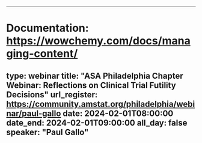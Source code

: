 
---
# Documentation: https://wowchemy.com/docs/managing-content/
type: webinar
title: "ASA Philadelphia Chapter Webinar: Reflections on Clinical Trial Futility Decisions"
url_register: https://community.amstat.org/philadelphia/webinar/paul-gallo
date: 2024-02-01T08:00:00
date_end: 2024-02-01T09:00:00
all_day: false
speaker: "Paul Gallo"
---
